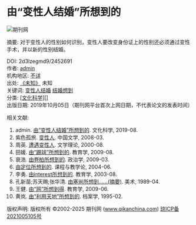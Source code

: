 # 由“变性人结婚”所想到的

![期刊网](/logo.svg?r=20210826)

摘要: 对于变性人的性别如何识别，变性人要改变身份证上的性别还必须通过变性手术，并以新的性别结婚。

DOI: 2d3lzegmd9/2452691  
作者: [admin](/search/lw?author=admin)  
机构地区: [不详](javascript:void(0) "不详")  
出处: [《未知》](javascript:void(0) "未知") 未知  
关键词: [变性人结婚](/search/lw?q=%E5%8F%98%E6%80%A7%E4%BA%BA%E7%BB%93%E5%A9%9A "变性人结婚") [结婚想到](/search/lw?q=%E7%BB%93%E5%A9%9A%E6%83%B3%E5%88%B0 "结婚想到")  
分类: [\[文化科学\]\[\]](/thesis/p261c0)  
出版日期: 2019年10月05日（期刊网平台首次上网日期，不代表论文的发表时间）  

相关文献:
1. admin. [由“变性人结婚”所想到的](/thesis/detail/2449780). 文化科学, 2019-08.
2. 紫色孤旅. [变性人](/thesis/detail/2034139). 中国文学, 2008-03.
3. 周英. [遭遇变性人](/thesis/detail/1156525). 文学理论, 2000-08.
4. 田媛. [由“踢球”所想到的](/thesis/detail/775317). 教育学, 2009-08.
5. 衰浩. [由卷柏所想到的](/thesis/detail/674913). 政治学, 2009-03.
6. [由定位所想到的](/thesis/detail/2239658). 课程与教学论, 2004-06.
7. 李勇. [由interest所想到的](/thesis/detail/2100537). 教育学, 2003-08.
8. 孔新苗;苏天赐;张华清. [由塞尚所想到……(摘要)](/thesis/detail/732619). 美术, 1989-04.
9. 王健. [由“网”所想到得](/thesis/detail/756928). 教育学, 2009-06.
10. 黄岚. [由“利用天地”所想到的](/thesis/detail/165646). 档案学, 1995-02.

版权声明: 版权所有 ©2002-2025 期刊网 (www.qikanchina.com) [琼ICP备2021005105号](https://beian.miit.gov.cn/)